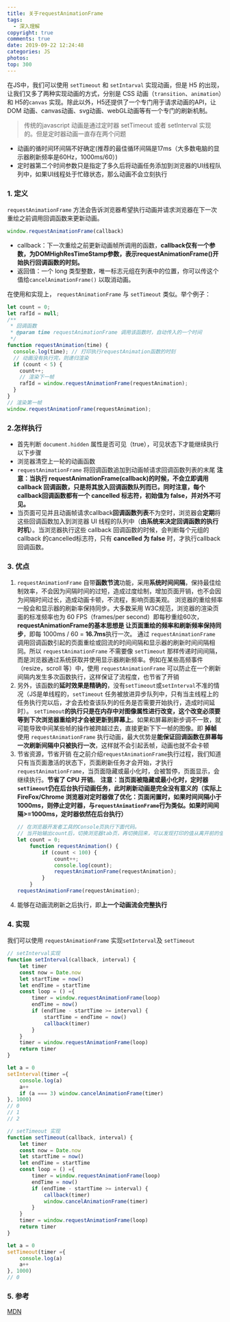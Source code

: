 ```yaml
---
title: 关于requestAnimationFrame
tags:
  - 深入理解
copyright: true
comments: true
date: 2019-09-22 12:24:48
categories: JS
photos:
top: 300
---
```


在JS中，我们可以使用 `setTimeout` 和 `setIntarval` 实现动画，但是 H5 的出现，让我们又多了两种实现动画的方式，分别是 CSS 动画（`transition`、`animation`）和 H5的`canvas` 实现。除此以外，H5还提供了一个专门用于请求动画的API，让 DOM 动画、canvas动画、svg动画、webGL动画等有一个专门的刷新机制。

> 传统的javascript 动画是通过定时器 setTimeout 或者 setInterval 实现的。但是定时器动画一直存在两个问题
- 动画的循时间环间隔不好确定(推荐的最佳循环间隔是17ms（大多数电脑的显示器刷新频率是60Hz，1000ms/60）)
- 定时器第二个时间参数只是指定了多久后将动画任务添加到浏览器的UI线程队列中，如果UI线程处于忙碌状态，那么动画不会立刻执行

### 1. 定义
`requestAnimationFrame` 方法会告诉浏览器希望执行动画并请求浏览器在下一次重绘之前调用回调函数来更新动画。

```js
window.requestAnimationFrame(callback)
```

* callback：下一次重绘之前更新动画帧所调用的函数，**callback仅有一个参数，为DOMHighResTimeStamp参数，表示requestAnimationFrame()开始执行回调函数的时刻。**
* 返回值：一个 long 类型整数，唯一标志元组在列表中的位置，你可以传这个值给`cancelAnimationFrame()` 以取消动画。

在使用和实现上， `requestAnimationFrame` 与 `setTimeout` 类似。举个例子：

```js
let count = 0;
let rafId = null;
/**
 * 回调函数
 * @param time requestAnimationFrame 调用该函数时，自动传入的一个时间
 */
function requestAnimation(time) {
  console.log(time); // 打印执行requestAnimation函数的时刻
  // 动画没有执行完，则递归渲染
  if (count < 5) {
    count++;
    // 渲染下一帧
    rafId = window.requestAnimationFrame(requestAnimation);
  }
}
// 渲染第一帧
window.requestAnimationFrame(requestAnimation);
```

### 2.怎样执行
* 首先判断 `document.hidden` 属性是否可见（true），可见状态下才能继续执行以下步骤
* 浏览器清空上一轮的动画函数
* `requestAnimationFrame` 将回调函数追加到动画帧请求回调函数列表的末尾
  **注意：当执行 requestAnimationFrame(callback)的时候，不会立即调用 callback 回调函数，只是将其放入回调函数队列而已，同时注意，每个 callback回调函数都有一个 cancelled 标志符，初始值为 false，并对外不可见。**
* 当页面可见并且动画帧请求callback**回调函数列表**不为空时，浏览器会**定期**将这些回调函数加入到浏览器 UI 线程的队列中（**由系统来决定回调函数的执行时机**）。当浏览器执行这些 callback 回调函数的时候，会判断每个元组的 callback 的cancelled标志符，只有 **cancelled 为 false** 时，才执行callback回调函数。

### 3. 优点
1. `requestAnimationFrame` 自带**函数节流**功能，采用**系统时间间隔**，保持最佳绘制效率，不会因为间隔时间的过短，造成过度绘制，增加页面开销，也不会因为间隔时间过长，造成动画卡顿，不流程，影响页面美观。
   浏览器的重绘频率一般会和显示器的刷新率保持同步。大多数采用 W3C规范，浏览器的渲染页面的标准频率也为 60 FPS（frames/per second）即每秒重绘60次，**requestAnimationFrame的基本思想是 让页面重绘的频率和刷新频率保持同步**，即每 1000ms / 60 = **16.7ms**执行一次。
   通过 `requestAnimationFrame` 调用回调函数引起的页面重绘或回流的时间间隔和显示器的刷新时间间隔相同。所以  `requestAnimationFrame`  不需要像 `setTimeout` 那样传递时间间隔，而是浏览器通过系统获取并使用显示器刷新频率。例如在某些高频事件（resize，scroll 等）中，使用 `requestAnimationFrame` 可以防止在一个刷新间隔内发生多次函数执行，这样保证了流程度，也节省了开销
2. 另外，该函数的**延时效果是精确的**，没有`setTimeout`或`setInterval`不准的情况（JS是单线程的，`setTimeout` 任务被放进异步队列中，只有当主线程上的任务执行完以后，才会去检查该队列的任务是否需要开始执行，造成时间延时）。
   `setTimeout`**的执行只是在内存中对图像属性进行改变，这个改变必须要等到下次浏览器重绘时才会被更新到屏幕上**。如果和屏幕刷新步调不一致，就可能导致中间某些帧的操作被跨越过去，直接更新下下一帧的图像。即 **掉帧**
   使用  `requestAnimationFrame` 执行动画，最大优势是**能保证回调函数在屏幕每一次刷新间隔中只被执行一次**，这样就不会引起丢帧，动画也就不会卡顿
3. 节省资源，节省开销
   在之前介绍`requestAnimationFrame`执行过程，我们知道只有当页面激活的状态下，页面刷新任务才会开始，才执行 `requestAnimationFrame`，当页面隐藏或最小化时，会被暂停，页面显示，会继续执行。**节省了 CPU 开销**。
   **注意：当页面被隐藏或最小化时，定时器`setTimeout`仍在后台执行动画任务，此时刷新动画是完全没有意义的（实际上 FireFox/Chrome 浏览器对定时器做了优化：页面闲置时，如果时间间隔小于 1000ms，则停止定时器，与`requestAnimationFrame`行为类似。如果时间间隔>=1000ms，定时器依然在后台执行）**
   ```js
   // 在浏览器开发者工具的Console页执行下面代码。
   // 当开始输出count后，切换浏览器tab页，再切换回来，可以发现打印的值从离开前的值继续输出
   let count = 0;
       function requestAnimation() {
           if (count < 100) {
               count++;
               console.log(count);
               requestAnimationFrame(requestAnimation);
           }
       }
   requestAnimationFrame(requestAnimation);
   ```
4. 能够在动画流刷新之后执行，即**上一个动画流会完整执行**

### 4. 实现
我们可以使用 `requestAnimationFrame` 实现`setInterval`及 `setTimeout`

```js
// setInterval实现
function setInterval(callback, interval) {
    let timer
    const now = Date.now
    let startTime = now()
    let endTime = startTime
    const loop = () ={
        timer = window.requestAnimationFrame(loop)
        endTime = now()
        if (endTime - startTime >= interval) {
            startTime = endTime = now()
            callback(timer)
        }
    }
    timer = window.requestAnimationFrame(loop)
    return timer
}

let a = 0
setInterval(timer ={
    console.log(a)
    a++
    if (a === 3) window.cancelAnimationFrame(timer)
}, 1000)
// 0
// 1
// 2
```

```js
// setTimeout 实现
function setTimeout(callback, interval) {
    let timer
    const now = Date.now
    let startTime = now()
    let endTime = startTime
    const loop = () ={
        timer = window.requestAnimationFrame(loop)
        endTime = now()
        if (endTime - startTime >= interval) {
            callback(timer)
            window.cancelAnimationFrame(timer)
        }
    }
    timer = window.requestAnimationFrame(loop)
    return timer
}

let a = 0
setTimeout(timer ={
    console.log(a)
    a++
}, 1000)
// 0
```

### 5. 参考
[MDN](https://developer.mozilla.org/zh-CN/docs/Web/API/Window/requestAnimationFrame)
